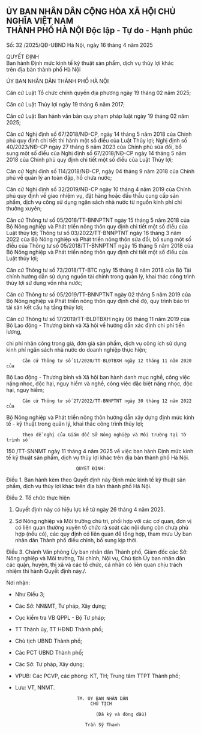 ỦY BAN NHÂN DÂN                   CỘNG HÒA XÃ HỘI CHỦ NGHĨA VIỆT NAM  
THÀNH PHỐ HÀ NỘI                       Độc lập - Tự do - Hạnh phúc  
-------------------  
Số: 32       /2025/QĐ-UBND     Hà Nội, ngày  16  tháng 4   năm 2025  

QUYẾT ĐỊNH  
Ban hành Định mức kinh tế kỹ thuật sản phẩm, dịch vụ thủy lợi khác  
trên địa bàn thành phố Hà Nội  

ỦY BAN NHÂN DÂN THÀNH PHỐ HÀ NỘI  

Căn cứ Luật Tổ chức chính quyền địa phương ngày 19 tháng 02 năm 2025;  

Căn cứ Luật Thủy lợi ngày 19 tháng 6 năm 2017;  

Căn cứ Luật Ban hành văn bản quy phạm pháp luật ngày 19 tháng 02 năm 2025;  

Căn cứ Nghị định số 67/2018/NĐ-CP, ngày 14 tháng 5 năm 2018 của Chính phủ quy định chi tiết thi hành một số điều của Luật Thủy lợi; Nghị định số 40/2023/NĐ-CP ngày 27 tháng 6 năm 2023 của Chính phủ sửa đổi, bổ sung một số điều của Nghị định số 67/2018/NĐ-CP ngày 14 tháng 5 năm 2018 của Chính phủ quy định chi tiết một số điều của Luật Thủy lợi;  

Căn cứ Nghị định số 114/2018/NĐ-CP, ngày 04 tháng 9 năm 2018 của Chính phủ về quản lý an toàn đập, hồ chứa nước;  

Căn cứ Nghị định số 32/2019/NĐ-CP ngày 10 tháng 4 năm 2019 của Chính phủ quy định về giao nhiệm vụ, đặt hàng hoặc đấu thầu cung cấp sản phẩm, dịch vụ công sử dụng ngân sách nhà nước từ nguồn kinh phí chi thường xuyên;  

Căn cứ Thông tư số 05/2018/TT-BNNPTNT ngày 15 tháng 5 năm 2018 của Bộ Nông nghiệp và Phát triển nông thôn quy định chi tiết một số điều của Luật thủy lợi; Thông tư số 03/2022/TT-BNNPTNT ngày 16 tháng 3 năm 2022 của Bộ Nông nghiệp và Phát triển nông thôn sửa đổi, bổ sung một số điều của Thông tư số 05/2018/TT-BNNPTNT ngày 15 tháng 5 năm 2018 của Bộ Nông nghiệp và Phát triển nông thôn quy định chi tiết một số điều của Luật thủy lợi;  

Căn cứ Thông tư số 73/2018/TT-BTC ngày 15 tháng 8 năm 2018 của Bộ Tài chính hướng dẫn sử dụng nguồn tài chính trong quản lý, khai thác công trình thủy lợi sử dụng vốn nhà nước;  

Căn cứ Thông tư số 05/2019/TT-BNNPTNT ngày 02 tháng 5 năm 2019 của Bộ Nông nghiệp và Phát triển nông thôn quy định chế độ, quy trình bảo trì tài sản kết cấu hạ tầng thủy lợi;  

Căn cứ Thông tư số 17/2019/TT-BLDTBXH ngày 06 tháng 11 năm 2019 của Bộ Lao động - Thương binh và Xã hội về hướng dẫn xác định chi phí tiền lương,


chi phí nhân công trong giá, đơn giá sản phẩm, dịch vụ công ích sử dụng kinh phí
ngân sách nhà nước do doanh nghiệp thực hiện;

          Căn cứ Thông tư số 11/2020/TT-BLĐTBXH ngày 12 tháng 11 năm 2020 của
Bộ Lao động - Thương binh và Xã hội ban hành danh mục nghề, công việc nặng
nhọc, độc hại, nguy hiểm và nghề, công việc đặc biệt nặng nhọc, độc hại, nguy
hiểm;

          Căn cứ Thông tư số 27/2022/TT-BNNPTNT ngày 30 tháng 12 năm 2022 của
Bộ Nông nghiệp và Phát triển nông thôn hướng dẫn xây dựng định mức kinh tế -
kỹ thuật trong quản lý, khai thác công trình thủy lợi;

          Theo đề nghị của Giám đốc Sở Nông nghiệp và Môi trường tại Tờ trình số
150 /TT-SNNMT ngày 11 tháng 4 năm 2025 về việc ban hành Định mức kinh
tế kỹ thuật sản phẩm, dịch vụ thủy lợi khác trên địa bàn thành phố Hà Nội.

                              QUYẾT ĐỊNH:

Điều 1. Ban hành kèm theo Quyết định này Định mức kinh tế kỹ thuật sản
phẩm, dịch vụ thủy lợi khác trên địa bàn thành phố Hà Nội.

Điều 2. Tổ chức thực hiện

1. Quyết định này có hiệu lực kể từ ngày 26 tháng 4 năm 2025.

2. Sở Nông nghiệp và Môi trường chủ trì, phối hợp với các cơ quan, đơn vị
có liên quan thường xuyên tổ chức rà soát các nội dung còn chưa phù hợp (nếu
có), các quy định có liên quan để tổng hợp, tham mưu Ủy ban nhân dân Thành
phố điều chỉnh, bổ sung kịp thời.

Điều 3. Chánh Văn phòng Ủy ban nhân dân Thành phố, Giám đốc các Sở:
Nông nghiệp và Môi trường, Tài chính, Nội vụ, Chủ tịch Ủy ban nhân dân các
quận, huyện, thị xã và các tổ chức, cá nhân có liên quan chịu trách nhiệm thi hành
Quyết định này./.

Nơi nhận:
- Như Điều 3;
- Các Sở: NN&MT, Tư pháp, Xây dựng;
- Cục kiểm tra VB QPPL - Bộ Tư pháp;
- TT Thành ủy, TT HĐND Thành phố;
- Chủ tịch UBND Thành phố;
- Các PCT UBND Thành phố;
- Các Sở: Tư pháp, Xây dựng;
- VPUB: Các PCVP, các phòng: KT, TH; 
  Trung tâm TTPT Thành phố;
- Lưu: VT, NNMT. 

                             TM. ỦY BAN NHÂN DÂN
                                  CHỦ TỊCH

                                    (Đã ký và đóng dấu)

                                Trần Sỹ Thanh
